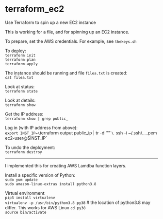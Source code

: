 # terraform_ec2

Use Terraform to spin up a new EC2 instance


This is working for a file, and for spinning up an EC2 instance.  

To prepare, set the AWS credentials.  For example, see `thekeys.sh`

To deploy:\
`terraform init`\
`terraform plan`\
`terraform apply`

The instance should be running and file `filea.txt` is created:\
`cat filea.txt`

Look at status:\
`terraform state`

Look at details:\
`terraform show`

Get the IP address:\
`terraform show | grep public_`



Log in (with IP address from above):\
`export INST_IP=\`terraform output public_ip  | tr -d '"'\``\
`ssh -i ~/.ssh/.....pem ec2-user@$INST_IP`

To undo the deployment:\
`terraform destroy`


---

I implemented this for creating AWS Lamdba function layers.

Install a specific version of Python:\
`sudo yum update `\
`sudo amazon-linux-extras install python3.8 `

Virtual environment:\
`pip3 install virtualenv`\
`virtualenv -p /usr/bin/python3.8 py38`   # the location of python3.8 may differ.  This works for AWS Linux
`cd py38`\
`source bin/activate`




